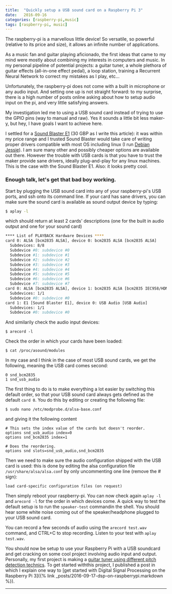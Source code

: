 ```yaml
---
title:  "Quickly setup a USB sound card on a Raspberry Pi 3"
date:   2016-09-16
categories: [raspberry-pi,music]
tags: [raspberry-pi, music]
---
```

The raspberry-pi is a marvellous little device! So versatile, so powerful (relative to its price and size), it allows an infinite number of applications.

As a music fan and guitar playing aficionado, the first ideas that came to my mind were mostly about combining my interests in computers and music. In my personal pipeline of potential projects: a guitar tuner, a whole plethora of guitar effects (all-in-one effect pedal), a loop station, training a Recurrent Neural Network to correct my mistakes as I play, etc...

Unfortunately, the raspberry-pi does not come with a built in microphone or any audio input. And setting one up is not straight forward: to my surprise, there is a high number of posts online asking about how to setup audio input on the pi, and very little satisfying answers.

My investigation led me to using a USB sound card instead of trying to use the GPIO pins (way to manual and raw). Yes it sounds a little bit less maker-y, but hey, I have goals I want to achieve here.

I settled for a [Sound Blaster E1](https://www.amazon.co.uk/Creative-Blaster-Portable-Headphone-Amplifier/dp/B00JFRHLQK) (30 GBP as I write this article): it was within my price range and I trusted Sound Blaster would take care of writing proper drivers compatible with most OS including linux (I run [Debian Jessie](https://www.raspberrypi.org/downloads/raspbian/)). I am sure many other and possibly cheaper options are available out there. However the trouble with USB cards is that you have to trust the maker provide sane drivers, ideally plug-and-play for any linux machines. This is the case with the Sound Blaster E1. Also: it looks pretty cool.

### Enough talk, let's get that bad boy working.

Start by plugging the USB sound card into any of your raspberry-pi's USB ports, and ssh onto its command line.
If your card has sane drivers, you can make sure the sound card is available as sound output device by typing:

``` bash
$ aplay -l
```
which should return at least 2 cards' descriptions (one for the built in audio output and one for your sound card)

``` bash
**** List of PLAYBACK Hardware Devices ****
card 0: ALSA [bcm2835 ALSA], device 0: bcm2835 ALSA [bcm2835 ALSA]
  Subdevices: 8/8
  Subdevice #0: subdevice #0
  Subdevice #1: subdevice #1
  Subdevice #2: subdevice #2
  Subdevice #3: subdevice #3
  Subdevice #4: subdevice #4
  Subdevice #5: subdevice #5
  Subdevice #6: subdevice #6
  Subdevice #7: subdevice #7
card 0: ALSA [bcm2835 ALSA], device 1: bcm2835 ALSA [bcm2835 IEC958/HDMI]
  Subdevices: 1/1
  Subdevice #0: subdevice #0
card 1: E1 [Sound Blaster E1], device 0: USB Audio [USB Audio]
  Subdevices: 1/1
  Subdevice #0: subdevice #0
```

And similarily check the audio input devices:

``` shell
$ arecord -l
```

Check the order in which your cards have been loaded:
``` shell
$ cat /proc/asound/modules
```

In my case and I think in the case of most USB sound cards, we get the following, meaning the USB card comes second:

```
0 snd_bcm2835
1 snd_usb_audio
```

The first thing to do is to make everything a lot easier by switching this default order, so that your USB sound card always gets defined as the default `card 0`.
You do this by editing or creating the following file:

``` shell
$ sudo nano /etc/modprobe.d/alsa-base.conf
```

and giving it the following content

```
# This sets the index value of the cards but doesn't reorder.
options snd_usb_audio index=0
options snd_bcm2835 index=1

# Does the reordering.
options snd slots=snd_usb_audio,snd_bcm2835
```

Then we need to make sure the audio configuration shipped with the USB card is used: this is done by editing the alsa configuration file `/usr/share/alsa/alsa.conf` by only uncommenting one line (remove the # sign):

``` shell
load card-specific configuration files (on request)
```

Then simply reboot your raspberry-pi. You can now check again `aplay -l` and `arecord -l` for the order in which devices come. A quick way to test the default setup is to run the `speaker-test` commandin the shell. You should hear some white noise coming out of the speaker/headphone plugged to your USB sound card. 

You can record a few seconds of audio using the `arecord test.wav` command, and CTRL+C to stop recording. Listen to your test with `aplay test.wav`.

You should now be setup to use your Raspberry Pi with a USB soundcard and get cracking on some cool project involving audio input and output. Personally, my first project is making a [guitar tuner using different pitch detection technics](https://github.com/Bastien-Brd/pi-tuner/). To get started withthis project, I published a post in which I explain one way to [get started with Digital Signal Processing on the Raspberry Pi 3]({% link _posts/2016-09-17-dsp-on-raspberrypi.markdown %}).

---
